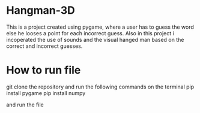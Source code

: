 # Hangman-3D
This is a project created using pygame, where a user has to guess the word else he looses a point for each incorrect guess. Also in this project i incoperated the use of sounds and the visual hanged man based on the correct and incorrect guesses.

# How to run file
git clone the repository and run the following commands on the terminal
pip install pygame
pip install numpy

and run the file
